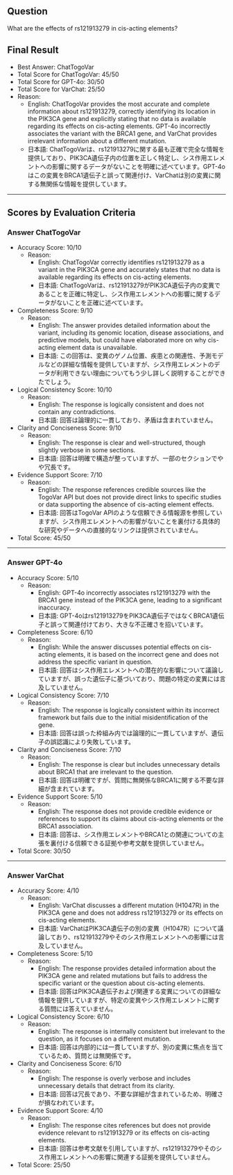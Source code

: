 ## Question

What are the effects of rs121913279 in cis-acting elements?

## Final Result

- Best Answer: ChatTogoVar
- Total Score for ChatTogoVar: 45/50
- Total Score for GPT-4o: 30/50
- Total Score for VarChat: 25/50
- Reason:
  - English: ChatTogoVar provides the most accurate and complete information about rs121913279, correctly identifying its location in the PIK3CA gene and explicitly stating that no data is available regarding its effects on cis-acting elements. GPT-4o incorrectly associates the variant with the BRCA1 gene, and VarChat provides irrelevant information about a different mutation.
  - 日本語: ChatTogoVarは、rs121913279に関する最も正確で完全な情報を提供しており、PIK3CA遺伝子内の位置を正しく特定し、シス作用エレメントへの影響に関するデータがないことを明確に述べています。GPT-4oはこの変異をBRCA1遺伝子と誤って関連付け、VarChatは別の変異に関する無関係な情報を提供しています。

---

## Scores by Evaluation Criteria

### Answer ChatTogoVar
- Accuracy Score: 10/10
  - Reason: 
    - English: ChatTogoVar correctly identifies rs121913279 as a variant in the PIK3CA gene and accurately states that no data is available regarding its effects on cis-acting elements.
    - 日本語: ChatTogoVarは、rs121913279がPIK3CA遺伝子内の変異であることを正確に特定し、シス作用エレメントへの影響に関するデータがないことを正確に述べています。
- Completeness Score: 9/10
  - Reason: 
    - English: The answer provides detailed information about the variant, including its genomic location, disease associations, and predictive models, but could have elaborated more on why cis-acting element data is unavailable.
    - 日本語: この回答は、変異のゲノム位置、疾患との関連性、予測モデルなどの詳細な情報を提供していますが、シス作用エレメントのデータが利用できない理由についてもう少し詳しく説明することができたでしょう。
- Logical Consistency Score: 10/10
  - Reason: 
    - English: The response is logically consistent and does not contain any contradictions.
    - 日本語: 回答は論理的に一貫しており、矛盾は含まれていません。
- Clarity and Conciseness Score: 9/10
  - Reason: 
    - English: The response is clear and well-structured, though slightly verbose in some sections.
    - 日本語: 回答は明確で構造が整っていますが、一部のセクションでやや冗長です。
- Evidence Support Score: 7/10
  - Reason: 
    - English: The response references credible sources like the TogoVar API but does not provide direct links to specific studies or data supporting the absence of cis-acting element effects.
    - 日本語: 回答はTogoVar APIのような信頼できる情報源を参照していますが、シス作用エレメントへの影響がないことを裏付ける具体的な研究やデータへの直接的なリンクは提供されていません。
- Total Score: 45/50

---

### Answer GPT-4o
- Accuracy Score: 5/10
  - Reason: 
    - English: GPT-4o incorrectly associates rs121913279 with the BRCA1 gene instead of the PIK3CA gene, leading to a significant inaccuracy.
    - 日本語: GPT-4oはrs121913279をPIK3CA遺伝子ではなくBRCA1遺伝子と誤って関連付けており、大きな不正確さを招いています。
- Completeness Score: 6/10
  - Reason: 
    - English: While the answer discusses potential effects on cis-acting elements, it is based on the incorrect gene and does not address the specific variant in question.
    - 日本語: 回答はシス作用エレメントへの潜在的な影響について議論していますが、誤った遺伝子に基づいており、問題の特定の変異には言及していません。
- Logical Consistency Score: 7/10
  - Reason: 
    - English: The response is logically consistent within its incorrect framework but fails due to the initial misidentification of the gene.
    - 日本語: 回答は誤った枠組み内では論理的に一貫していますが、遺伝子の誤認識により失敗しています。
- Clarity and Conciseness Score: 7/10
  - Reason: 
    - English: The response is clear but includes unnecessary details about BRCA1 that are irrelevant to the question.
    - 日本語: 回答は明確ですが、質問に無関係なBRCA1に関する不要な詳細が含まれています。
- Evidence Support Score: 5/10
  - Reason: 
    - English: The response does not provide credible evidence or references to support its claims about cis-acting elements or the BRCA1 association.
    - 日本語: 回答は、シス作用エレメントやBRCA1との関連についての主張を裏付ける信頼できる証拠や参考文献を提供していません。
- Total Score: 30/50

---

### Answer VarChat
- Accuracy Score: 4/10
  - Reason: 
    - English: VarChat discusses a different mutation (H1047R) in the PIK3CA gene and does not address rs121913279 or its effects on cis-acting elements.
    - 日本語: VarChatはPIK3CA遺伝子の別の変異（H1047R）について議論しており、rs121913279やそのシス作用エレメントへの影響には言及していません。
- Completeness Score: 5/10
  - Reason: 
    - English: The response provides detailed information about the PIK3CA gene and related mutations but fails to address the specific variant or the question about cis-acting elements.
    - 日本語: 回答はPIK3CA遺伝子および関連する変異についての詳細な情報を提供していますが、特定の変異やシス作用エレメントに関する質問には答えていません。
- Logical Consistency Score: 6/10
  - Reason: 
    - English: The response is internally consistent but irrelevant to the question, as it focuses on a different mutation.
    - 日本語: 回答は内部的には一貫していますが、別の変異に焦点を当てているため、質問とは無関係です。
- Clarity and Conciseness Score: 6/10
  - Reason: 
    - English: The response is overly verbose and includes unnecessary details that detract from its clarity.
    - 日本語: 回答は冗長であり、不要な詳細が含まれているため、明確さが損なわれています。
- Evidence Support Score: 4/10
  - Reason: 
    - English: The response cites references but does not provide evidence relevant to rs121913279 or its effects on cis-acting elements.
    - 日本語: 回答は参考文献を引用していますが、rs121913279やそのシス作用エレメントへの影響に関連する証拠を提供していません。
- Total Score: 25/50